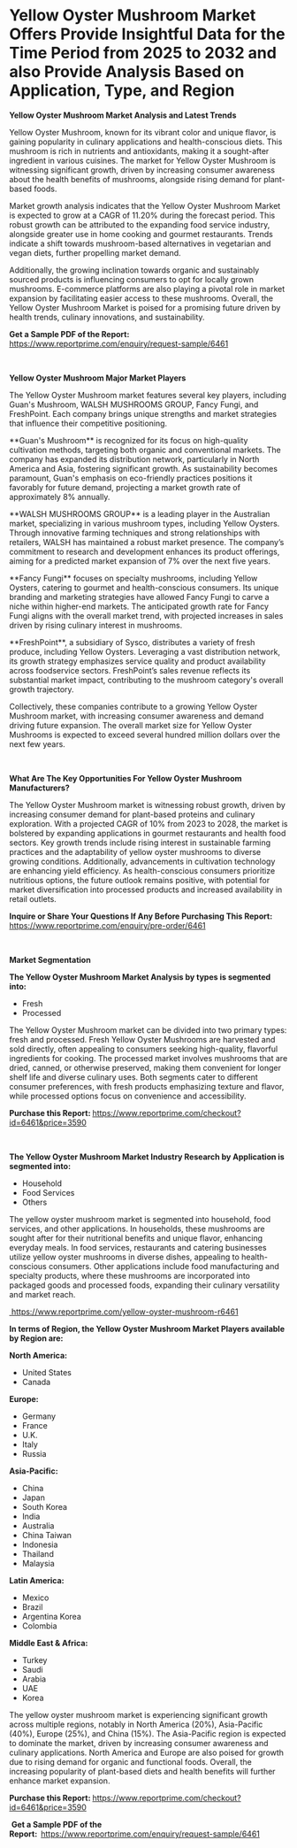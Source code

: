 <p><h1>Yellow Oyster Mushroom Market Offers Provide Insightful Data for the Time Period from 2025 to 2032 and also Provide Analysis Based on Application, Type, and Region</h1></p><p><strong>Yellow Oyster Mushroom Market Analysis and Latest Trends</strong></p>
<p><p>Yellow Oyster Mushroom, known for its vibrant color and unique flavor, is gaining popularity in culinary applications and health-conscious diets. This mushroom is rich in nutrients and antioxidants, making it a sought-after ingredient in various cuisines. The market for Yellow Oyster Mushroom is witnessing significant growth, driven by increasing consumer awareness about the health benefits of mushrooms, alongside rising demand for plant-based foods.</p><p>Market growth analysis indicates that the Yellow Oyster Mushroom Market is expected to grow at a CAGR of 11.20% during the forecast period. This robust growth can be attributed to the expanding food service industry, alongside greater use in home cooking and gourmet restaurants. Trends indicate a shift towards mushroom-based alternatives in vegetarian and vegan diets, further propelling market demand. </p><p>Additionally, the growing inclination towards organic and sustainably sourced products is influencing consumers to opt for locally grown mushrooms. E-commerce platforms are also playing a pivotal role in market expansion by facilitating easier access to these mushrooms. Overall, the Yellow Oyster Mushroom Market is poised for a promising future driven by health trends, culinary innovations, and sustainability.</p></p>
<p><strong>Get a Sample PDF of the Report:&nbsp;</strong> <a href="https://www.reportprime.com/enquiry/request-sample/6461?utm_campaign=4464&utm_medium=2&utm_source=Github&utm_content=ia&utm_term=15052025&utm_id=yellow-oyster-mushroom">https://www.reportprime.com/enquiry/request-sample/6461</a></p>
<p>&nbsp;</p>
<p><strong>Yellow Oyster Mushroom Major Market Players</strong></p>
<p><p>The Yellow Oyster Mushroom market features several key players, including Guan's Mushroom, WALSH MUSHROOMS GROUP, Fancy Fungi, and FreshPoint. Each company brings unique strengths and market strategies that influence their competitive positioning.</p><p>**Guan's Mushroom** is recognized for its focus on high-quality cultivation methods, targeting both organic and conventional markets. The company has expanded its distribution network, particularly in North America and Asia, fostering significant growth. As sustainability becomes paramount, Guan's emphasis on eco-friendly practices positions it favorably for future demand, projecting a market growth rate of approximately 8% annually.</p><p>**WALSH MUSHROOMS GROUP** is a leading player in the Australian market, specializing in various mushroom types, including Yellow Oysters. Through innovative farming techniques and strong relationships with retailers, WALSH has maintained a robust market presence. The company’s commitment to research and development enhances its product offerings, aiming for a predicted market expansion of 7% over the next five years.</p><p>**Fancy Fungi** focuses on specialty mushrooms, including Yellow Oysters, catering to gourmet and health-conscious consumers. Its unique branding and marketing strategies have allowed Fancy Fungi to carve a niche within higher-end markets. The anticipated growth rate for Fancy Fungi aligns with the overall market trend, with projected increases in sales driven by rising culinary interest in mushrooms.</p><p>**FreshPoint**, a subsidiary of Sysco, distributes a variety of fresh produce, including Yellow Oysters. Leveraging a vast distribution network, its growth strategy emphasizes service quality and product availability across foodservice sectors. FreshPoint’s sales revenue reflects its substantial market impact, contributing to the mushroom category's overall growth trajectory.</p><p>Collectively, these companies contribute to a growing Yellow Oyster Mushroom market, with increasing consumer awareness and demand driving future expansion. The overall market size for Yellow Oyster Mushrooms is expected to exceed several hundred million dollars over the next few years.</p></p>
<p>&nbsp;</p>
<p><strong>What Are The Key Opportunities For Yellow Oyster Mushroom Manufacturers?</strong></p>
<p><p>The Yellow Oyster Mushroom market is witnessing robust growth, driven by increasing consumer demand for plant-based proteins and culinary exploration. With a projected CAGR of 10% from 2023 to 2028, the market is bolstered by expanding applications in gourmet restaurants and health food sectors. Key growth trends include rising interest in sustainable farming practices and the adaptability of yellow oyster mushrooms to diverse growing conditions. Additionally, advancements in cultivation technology are enhancing yield efficiency. As health-conscious consumers prioritize nutritious options, the future outlook remains positive, with potential for market diversification into processed products and increased availability in retail outlets.</p></p>
<p><strong>Inquire or Share Your Questions If Any Before Purchasing This Report:</strong> <a href="https://www.reportprime.com/enquiry/pre-order/6461?utm_campaign=4464&utm_medium=2&utm_source=Github&utm_content=ia&utm_term=15052025&utm_id=yellow-oyster-mushroom">https://www.reportprime.com/enquiry/pre-order/6461</a></p>
<p>&nbsp;</p>
<p><strong>Market Segmentation</strong></p>
<p><strong>The Yellow Oyster Mushroom Market Analysis by types is segmented into:</strong></p>
<p><ul><li>Fresh</li><li>Processed</li></ul></p>
<p><p>The Yellow Oyster Mushroom market can be divided into two primary types: fresh and processed. Fresh Yellow Oyster Mushrooms are harvested and sold directly, often appealing to consumers seeking high-quality, flavorful ingredients for cooking. The processed market involves mushrooms that are dried, canned, or otherwise preserved, making them convenient for longer shelf life and diverse culinary uses. Both segments cater to different consumer preferences, with fresh products emphasizing texture and flavor, while processed options focus on convenience and accessibility.</p></p>
<p><strong>Purchase this Report:&nbsp;</strong><a href="https://www.reportprime.com/checkout?id=6461&price=3590&utm_campaign=4464&utm_medium=2&utm_source=Github&utm_content=ia&utm_term=15052025&utm_id=yellow-oyster-mushroom">https://www.reportprime.com/checkout?id=6461&price=3590</a></p>
<p>&nbsp;</p>
<p><strong>The Yellow Oyster Mushroom Market Industry Research by Application is segmented into:</strong></p>
<p><ul><li>Household</li><li>Food Services</li><li>Others</li></ul></p>
<p><p>The yellow oyster mushroom market is segmented into household, food services, and other applications. In households, these mushrooms are sought after for their nutritional benefits and unique flavor, enhancing everyday meals. In food services, restaurants and catering businesses utilize yellow oyster mushrooms in diverse dishes, appealing to health-conscious consumers. Other applications include food manufacturing and specialty products, where these mushrooms are incorporated into packaged goods and processed foods, expanding their culinary versatility and market reach.</p></p>
<p><a href="https://www.reportprime.com/yellow-oyster-mushroom-r6461?utm_campaign=4464&utm_medium=2&utm_source=Github&utm_content=ia&utm_term=15052025&utm_id=yellow-oyster-mushroom">&nbsp;https://www.reportprime.com/yellow-oyster-mushroom-r6461</a></p>
<p><strong>In terms of Region, the Yellow Oyster Mushroom Market Players available by Region are:</strong></p>
<p>
    <p> <strong> North America: </strong>
        <ul>
            <li>United States</li>
            <li>Canada</li>
        </ul>
        </p> 
    <p> <strong> Europe: </strong>
        <ul>
            <li>Germany</li>
            <li>France</li>
            <li>U.K.</li>
            <li>Italy</li>
            <li>Russia</li>
        </ul>
        </p> 
    <p> <strong> Asia-Pacific: </strong>
        <ul>
            <li>China</li>
            <li>Japan</li>
            <li>South Korea</li>
            <li>India</li>
            <li>Australia</li>
            <li>China Taiwan</li>
            <li>Indonesia</li>
            <li>Thailand</li>
            <li>Malaysia</li>
        </ul>
        </p> 
    <p> <strong> Latin America: </strong>
        <ul>
            <li>Mexico</li>
            <li>Brazil</li>
            <li>Argentina Korea</li>
            <li>Colombia</li>
        </ul>
        </p> 
    <p> <strong> Middle East & Africa: </strong>
        <ul>
            <li>Turkey</li>
            <li>Saudi</li>
            <li>Arabia</li>
            <li>UAE</li>
            <li>Korea</li>
        </ul>
    </p>
    </p>
<p><p>The yellow oyster mushroom market is experiencing significant growth across multiple regions, notably in North America (20%), Asia-Pacific (40%), Europe (25%), and China (15%). The Asia-Pacific region is expected to dominate the market, driven by increasing consumer awareness and culinary applications. North America and Europe are also poised for growth due to rising demand for organic and functional foods. Overall, the increasing popularity of plant-based diets and health benefits will further enhance market expansion.</p></p>
<p><strong>Purchase this Report: </strong><a href="https://www.reportprime.com/checkout?id=6461&price=3590&utm_campaign=4464&utm_medium=2&utm_source=Github&utm_content=ia&utm_term=15052025&utm_id=yellow-oyster-mushroom">https://www.reportprime.com/checkout?id=6461&price=3590</a></p>
<p>&nbsp;<strong>Get a Sample PDF of the Report:&nbsp;&nbsp;</strong><a href="https://www.reportprime.com/enquiry/request-sample/6461?utm_campaign=4464&utm_medium=2&utm_source=Github&utm_content=ia&utm_term=15052025&utm_id=yellow-oyster-mushroom">https://www.reportprime.com/enquiry/request-sample/6461</a></p>
<p><strong></strong></p>
<p><p></p><p></p><p></p></p>